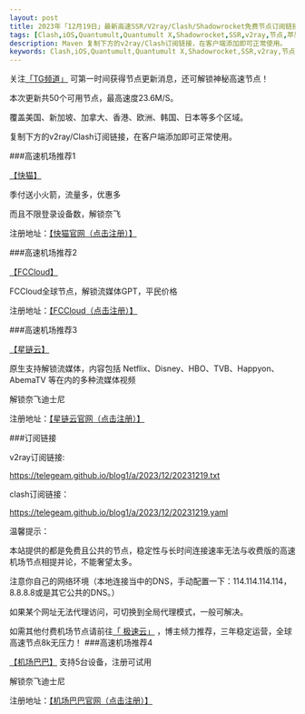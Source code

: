 ```yaml
---
layout: post
title: 2023年「12月19日」最新高速SSR/V2ray/Clash/Shadowrocket免费节点订阅链接
tags: [Clash,iOS,Quantumult,Quantumult X,Shadowrocket,SSR,v2ray,节点,苹果,小火箭,订阅链]
description: Maven 复制下方的v2ray/Clash订阅链接，在客户端添加即可正常使用。
keywords: Clash,iOS,Quantumult,Quantumult X,Shadowrocket,SSR,v2ray,节点,苹果,小火箭,订阅链接,高速免费节点,V2ray,clash,ss,ssr,trojan,vmess,免费节点, 
---
```


关注[「TG频道」](https://t.me/+Nz3-ybO4nwMzMDU1) 可第一时间获得节点更新消息，还可解锁神秘高速节点！

本次更新共50个可用节点，最高速度23.6M/S。

覆盖美国、新加坡、加拿大、香港、欧洲、韩国、日本等多个区域。

复制下方的v2ray/Clash订阅链接，在客户端添加即可正常使用。

###高速机场推荐1

[【快猫】](https://tg-nav.github.io/nodeshare/)

季付送小火箭，流量多，优惠多

而且不限登录设备数，解锁奈飞

注册地址：[【快猫官网（点击注册）】](https://tg-nav.github.io/nodeshare/)

###高速机场推荐2

[【FCCloud】](https://88cloud.dpdns.org/#/register?code=LSpR3sOK)

FCCloud全球节点，解锁流媒体GPT，平民价格

注册地址：[【FCCloud（点击注册）】](https://88cloud.dpdns.org/#/register?code=LSpR3sOK)

###高速机场推荐3 

 [【星链云】](https://88cloud.dpdns.org/#/register?code=LSpR3sOK)

原生支持解锁流媒体，内容包括 Netflix、Disney、HBO、TVB、Happyon、AbemaTV 等在内的多种流媒体视频

解锁奈飞迪士尼

注册地址：[【星链云官网（点击注册）】](https://88cloud.dpdns.org/#/register?code=LSpR3sOK)

###订阅链接

v2ray订阅链接:

https://telegeam.github.io/blog1/a/2023/12/20231219.txt

clash订阅链接：

https://telegeam.github.io/blog1/a/2023/12/20231219.yaml

温馨提示：

本站提供的都是免费且公共的节点，稳定性与长时间连接速率无法与收费版的高速机场节点相提并论，不能奢望太多。

注意你自己的网络环境（本地连接当中的DNS，手动配置一下：114.114.114.114，8.8.8.8或是其它公共的DNS。）

如果某个网址无法代理访问，可切换到全局代理模式，一般可解决。

如需其他付费机场节点请前往[「 极速云」](https://88cloud.dpdns.org/#/register?code=LSpR3sOK) ，博主倾力推荐，三年稳定运营，全球高速节点8k无压力！
###高速机场推荐4 

[【机场巴巴】](https://www.ckcloud.xyz/#/register?code=wClxVeoq)
支持5台设备，注册可试用

解锁奈飞迪士尼

注册地址：[【机场巴巴官网（点击注册）】](https://www.ckcloud.xyz/#/register?code=wClxVeoq)
